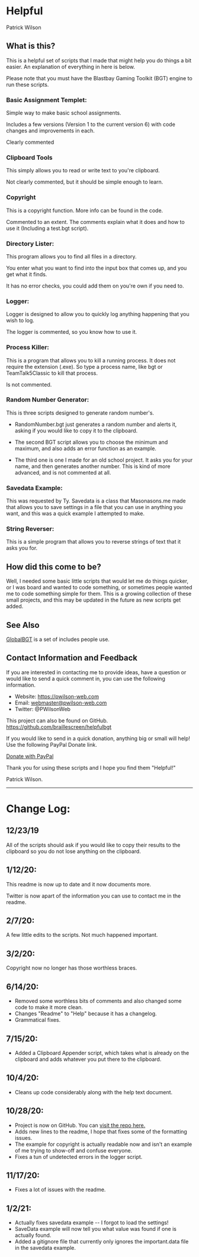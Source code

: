 # Helpful
Patrick Wilson

## What is this?
This is a helpful set of scripts that I made that might help you do things a bit easier. An explanation of everything in here is below.

Please note that you must have the Blastbay Gaming Toolkit (BGT) engine to run these scripts.

### Basic Assignment Templet:
Simple way to make basic school assignments.

Includes a few versions (Version 1 to the current version 6) with code changes and improvements in each.

Clearly commented

### Clipboard Tools
This simply allows you to read or write text to you're clipboard.

Not clearly commented, but it should be simple enough to learn.

### Copyright
This is a copyright function. More info can be found in the code.

Commented to an extent. The comments explain what it does and how to use it (Including a test.bgt script).

### Directory Lister:
This program allows you to find all files in a directory.

You enter what you want to find into the input box that comes up, and you get what it finds.

It has no error checks, you could add them on you're own if you need to.

### Logger:
Logger is designed to allow you to quickly log anything happening that you wish to log.

The logger is commented, so you know how to use it.

### Process Killer:
This is a program that allows you to kill a running process. It does not require the extension (.exe). So type a process name, like bgt or TeamTalk5Classic to kill that process.

Is not commented.

### Random Number Generator:
This is three scripts designed to generate random number's.

* RandomNumber.bgt just generates a random number and alerts it, asking if you would like to copy it to the clipboard.

* The second BGT script allows you to choose the minimum and maximum, and also adds an error function as an example.

* The third one is one I made for an old school project. It asks you for your name, and then generates another number. This is kind of more advanced, and is not commented at all.

### Savedata Example:

This was requested by Ty. Savedata is a class that Masonasons.me made that allows you to save settings in a file that you can use in anything you want, and this was a quick example I attempted to make.

### String Reverser:

This is a simple program that allows you to reverse strings of text that it asks you for.

## How did this come to be?

Well, I needed some basic little scripts that would let me do things quicker, or I was board and wanted to code something, or sometimes people wanted me to code something simple for them. This is a growing collection of these small projects, and this may be updated in the future as new scripts get added.

## See Also
[GlobalBGT](https://github.com/braillescreen/globalbgt) is a set of includes people use.

## Contact Information and Feedback
If you are interested in contacting me to provide ideas, have a question or would like to send a quick comment in, you can use the following information.

* Website: https://pwilson-web.com
* Email: webmaster@pwilson-web.com
* Twitter: @PWilsonWeb

This project can also be found on GitHub. https://github.com/braillescreen/helpfulbgt

If you would like to send in a quick donation, anything big or small will help! Use the following PayPal Donate link.

[Donate with PayPal](https://paypal.me/paypwilson)

Thank you for using these scripts and I hope you find them "Helpful!"

Patrick Wilson.

---

# Change Log:
## 12/23/19
All of the scripts should ask if you would like to copy their results to the clipboard so you do not lose anything on the clipboard.

## 1/12/20:
This readme is now up to date and it now documents more.

Twitter is now apart of the information you can use to contact me in the readme.

## 2/7/20:
A few little edits to the scripts. Not much happened important.

## 3/2/20:
Copyright now no longer has those worthless braces.

## 6/14/20:
* Removed some worthless bits of comments and also changed some code to make it more clean.
* Changes "Readme" to "Help" because it has a changelog.
* Grammatical fixes.

## 7/15/20:
* Added a Clipboard Appender script, which takes what is already on the clipboard and adds whatever you put there to the clipboard.

## 10/4/20:
* Cleans up code considerably along with the help text document.

## 10/28/20:
* Project is now on GitHub. You can [visit the repo here.](https://github.com/braillescreen/helpfulbgt)
* Adds new lines to the readme, I hope that fixes some of the formatting issues.
* The example for copyright is actually readable now and isn't an example of me trying to show-off and confuse everyone.
* Fixes a tun of undetected errors in the logger script.
## 11/17/20:
* Fixes a lot of issues with the readme.

## 1/2/21:
* Actually fixes savedata example -- I forgot to load the settings!
* SaveData example will now tell you what value was found if one is actually found.
* Added a gitignore file that currently only ignores the important.data file in the savedata example.
